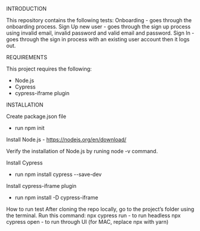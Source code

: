 INTRODUCTION

This repository contains the following tests:
Onboarding - goes through the onboarding process.
Sign Up new user - goes through the sign up process using invalid email, invalid password and valid email and password.
Sign In - goes through the sign in process with an existing user account then it logs out.


REQUIREMENTS

This project requires the following:
- Node.js
- Cypress
- cypress-iframe plugin


INSTALLATION

Create package.json file
- run npm init

Install Node.js - https://nodejs.org/en/download/

Verify the installation of Node.js by runing node -v command.

Install Cypress
- run  npm install cypress --save-dev

Install cypress-iframe plugin
- run npm install -D cypress-iframe

How to run test
After cloning the repo locally, go to the project’s folder using the terminal. Run this command: 
npx cypress run - to run headless
npx cypress open - to run through UI
(for MAC, replace npx with yarn)
